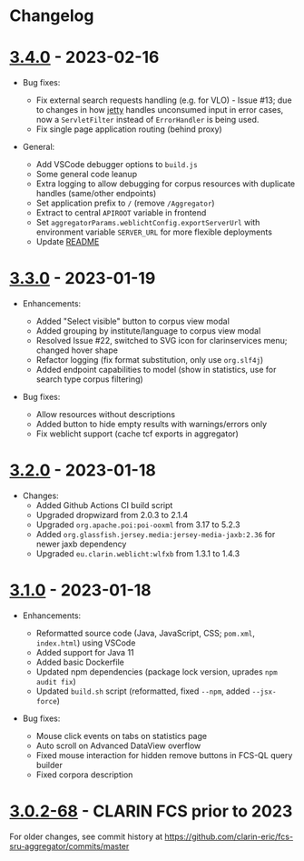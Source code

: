 # Changelog

# [3.4.0](https://github.com/clarin-eric/fcs-sru-aggregator/releases/tag/3.4.0) - 2023-02-16

- Bug fixes:
  - Fix external search requests handling (e.g. for VLO) - Issue #13;
    due to changes in how [jetty](https://github.com/dropwizard/dropwizard/issues/6691) handles unconsumed input in error cases, now a `ServletFilter` instead of `ErrorHandler` is being used.
  - Fix single page application routing (behind proxy)

- General:
  - Add VSCode debugger options to `build.js`
  - Some general code leanup
  - Extra logging to allow debugging for corpus resources with duplicate handles (same/other endpoints)
  - Set application prefix to `/` (remove `/Aggregator`)
  - Extract to central `APIROOT` variable in frontend
  - Set `aggregatorParams.weblichtConfig.exportServerUrl` with environment variable `SERVER_URL` for more flexible deployments
  - Update [README](README.md)

# [3.3.0](https://github.com/clarin-eric/fcs-sru-aggregator/releases/tag/3.3.0) - 2023-01-19

- Enhancements:
  - Added "Select visible" button to corpus view modal
  - Added grouping by institute/language to corpus view modal
  - Resolved Issue #22, switched to SVG icon for clarinservices menu; changed hover shape
  - Refactor logging (fix format substitution, only use `org.slf4j`)
  - Added endpoint capabilities to model (show in statistics, use for search type corpus filtering)

- Bug fixes:
  - Allow resources without descriptions
  - Added button to hide empty results with warnings/errors only
  - Fix weblicht support (cache tcf exports in aggregator)

# [3.2.0](https://github.com/clarin-eric/fcs-sru-aggregator/releases/tag/3.2.0) - 2023-01-18

- Changes:
  - Added Github Actions CI build script
  - Upgraded dropwizard from 2.0.3 to 2.1.4
  - Upgraded `org.apache.poi:poi-ooxml` from 3.17 to 5.2.3
  - Added `org.glassfish.jersey.media:jersey-media-jaxb:2.36` for newer jaxb dependency
  - Upgraded `eu.clarin.weblicht:wlfxb` from 1.3.1 to 1.4.3

# [3.1.0](https://github.com/clarin-eric/fcs-sru-aggregator/releases/tag/3.1.0) - 2023-01-18

- Enhancements:
  - Reformatted source code (Java, JavaScript, CSS; `pom.xml`, `index.html`) using VSCode
  - Added support for Java 11
  - Added basic Dockerfile
  - Updated npm dependencies (package lock version, uprades `npm audit fix`)
  - Updated `build.sh` script (reformatted, fixed `--npm`, added `--jsx-force`)

- Bug fixes:
  - Mouse click events on tabs on statistics page
  - Auto scroll on Advanced DataView overflow
  - Fixed mouse interaction for hidden remove buttons in FCS-QL query builder
  - Fixed corpora description

# [3.0.2-68](https://github.com/clarin-eric/fcs-sru-aggregator/releases/tag/3.0.2-68) - CLARIN FCS prior to 2023

For older changes, see commit history at https://github.com/clarin-eric/fcs-sru-aggregator/commits/master

